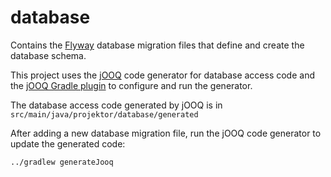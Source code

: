# database

Contains the [Flyway](https://flywaydb.org/) database migration files that define and
create the database schema. 

This project uses the [jOOQ](https://www.jooq.org/) code generator for database
access code and the [jOOQ Gradle plugin](https://github.com/etiennestuder/gradle-jooq-plugin)
to configure and run the generator.

The database access code generated by jOOQ is in `src/main/java/projektor/database/generated`

After adding a new database migration file, run the jOOQ code generator to update the
generated code:

`../gradlew generateJooq`